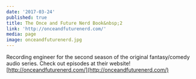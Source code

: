 ```yaml
---
date: '2017-03-24'
published: true
title: The Once and Future Nerd Book&nbsp;2
link: 'http://onceandfuturenerd.com/'
media: page
image: onceandfuturenerd.jpg
---
```

Recording engineer for the second season of the original fantasy/comedy audio series. Check out episodes at their website! [http://onceandfuturenerd.com/](http://onceandfuturenerd.com/)
